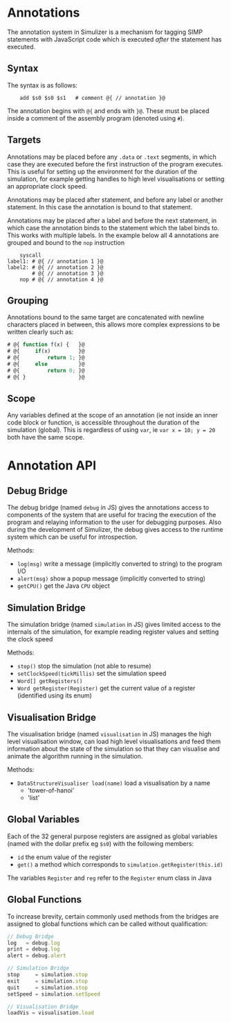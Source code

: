 Annotations
===========

The annotation system in Simulizer is a mechanism for tagging SIMP statements with JavaScript code which is executed _after_ the statement has executed.

## Syntax ##
The syntax is as follows:

```
    add $s0 $s0 $s1   # comment @{ // annotation }@
```

The annotation begins with `@{` and ends with `}@`. These must be placed inside a comment of the assembly program (denoted using `#`).

## Targets ##
Annotations may be placed before any `.data` or `.text` segments, in which case they are executed before the first instruction of the program executes. This is useful for setting up the environment for the duration of the simulation, for example getting handles to high level visualisations or setting an appropriate clock speed.

Annotations may be placed after statement, and before any label or another statement. In this case the annotation is bound to that statement.

Annotations may be placed after a label and before the next statement, in which case the annotation binds to the statement which the label binds to. This works with multiple labels. In the example below all 4 annotations are grouped and bound to the `nop` instruction

```
    syscall
label1: # @{ // annotation 1 }@
label2: # @{ // annotation 2 }@
        # @{ // annotation 3 }@
    nop # @{ // annotation 4 }@
```


## Grouping ##
Annotations bound to the same target are concatenated with newline characters placed in between, this allows more complex expressions to be written clearly such as:

```javascript
# @{ function f(x) {   }@
# @{     if(x)         }@
# @{         return 1; }@
# @{     else          }@
# @{         return 0; }@
# @{ }                 }@
```

## Scope ##
Any variables defined at the scope of an annotation (ie not inside an inner code block or function, is accessible throughout the duration of the simulation (global). This is regardless of using `var`, ie `var x = 10; y = 20` both have the same scope.



# Annotation API #

## Debug Bridge ##
The debug bridge (named `debug` in JS) gives the annotations access to components of the system that are useful for tracing the execution of the program and relaying information to the user for debugging purposes. Also during the development of Simulizer, the debug gives access to the runtime system which can be useful for introspection.

Methods:
- `log(msg)` write a message (implicitly converted to string) to the program I/O
- `alert(msg)` show a popup message (implicitly converted to string)
- `getCPU()` get the Java `CPU` object

## Simulation Bridge ##
The simulation bridge (named `simulation` in JS) gives limited access to the internals of the simulation, for example reading register values and setting the clock speed

Methods:
- `stop()` stop the simulation (not able to resume)
- `setClockSpeed(tickMillis)` set the simulation speed
- `Word[] getRegisters()`
- `Word getRegister(Register)` get the current value of a register (identified using its enum)

## Visualisation Bridge ##
The visualisation bridge (named `visualisation` in JS) manages the high level visualisation window, can load high level visualisations and feed them information about the state of the simulation so that they can visualise and animate the algorithm running in the simulation.

Methods:
- `DataStructureVisualiser load(name)` load a visualisation by a name
    - 'tower-of-hanoi'
    - 'list'


## Global Variables ##
Each of the 32 general purpose registers are assigned as global variables (named with the dollar prefix eg `$s0`) with the following members:
- `id` the enum value of the register
- `get()` a method which corresponds to `simulation.getRegister(this.id)`

The variables `Register` and `reg` refer to the `Register` enum class in Java


## Global Functions ##
To increase brevity, certain commonly used methods from the bridges are assigned to global functions which can be called without qualification:

```javascript
// Debug Bridge
log   = debug.log
print = debug.log
alert = debug.alert

// Simulation Bridge
stop     = simulation.stop
exit     = simulation.stop
quit     = simulation.stop
setSpeed = simulation.setSpeed

// Visualisation Bridge
loadVis = visualisation.load
```

